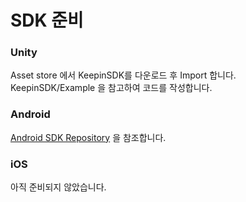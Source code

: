 # SDK 준비

### Unity
Asset store 에서 KeepinSDK를 다운로드 후 Import 합니다.  
KeepinSDK/Example 을 참고하여 코드를 작성합니다.

### Android
[Android SDK Repository](https://github.com/YoungBaeJeon/metadium_android_sdk) 을 참조합니다.

### iOS
아직 준비되지 않았습니다.

